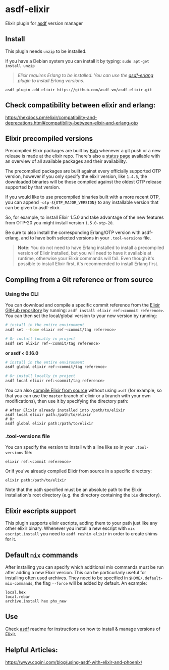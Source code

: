 # asdf-elixir

Elixir plugin for [asdf](https://github.com/asdf-vm/asdf) version manager

## Install

This plugin needs `unzip` to be installed.

If you have a Debian system you can install it by typing:
`sudo apt-get install unzip`

> *Elixir requires Erlang to be installed. You can use the [asdf-erlang](https://github.com/asdf-vm/asdf-erlang) plugin to install Erlang versions.*

```
asdf plugin add elixir https://github.com/asdf-vm/asdf-elixir.git
```

## Check compatibility between elixir and erlang:

https://hexdocs.pm/elixir/compatibility-and-deprecations.html#compatibility-between-elixir-and-erlang-otp

## Elixir precompiled versions

Precompiled Elixir packages are built by [Bob](https://github.com/hexpm/bob/blob/master/README.md#elixir-builds) whenever
a git push or a new release is made at the elixir repo. There's also a [status page](https://bobs-list.kobrakai.de/) available with an overview of all available packages and their availability.

The precompiled packages are built against every officially supported OTP version, however if you only specify the
elixir version, like `1.4.5`, the downloaded binaries will be those compiled against the oldest OTP release
supported by that version.

If you would like to use precompiled binaries built with a more recent OTP, you can append `-otp-${OTP_MAJOR_VERSION}` to any installable version that can be given to asdf-elixir.

So, for example, to install Elixir 1.5.0 and take advantage of the new features from OTP-20 you might install version `1.5.0-otp-20`.

Be sure to also install the corresponding Erlang/OTP version with asdf-erlang, and to have both selected versions in your
`.tool-versions` file.

> **Note**: You do not need to have Erlang installed to install a precompiled version of Elixir installed, but you will need to have it available at runtime, otherwise your Elixir commands will fail. Even though it's possible to install Elixir first, it's recommended to install Erlang first.

## Compiling from a Git reference or from source

### Using the CLI

You can download and compile a specific commit reference from the [Elixir GitHub repository](https://github.com/elixir-lang/elixir/commits/main) by running: `asdf install elixir ref:<commit reference>`. You can then set the local/global version to your new version by running:

```bash
# install in the entire environment
asdf set --home elixir ref-<commit/tag reference>

# Or install locally in project
asdf set elixir ref-<commit/tag reference>
```

**or asdf < 0.16.0**
```bash
# install in the entire environment
asdf global elixir ref:<commit/tag reference>

# Or install locally in project
asdf local elixir ref:<commit/tag reference>
```

You can also [compile Elixir from source](https://github.com/elixir-lang/elixir/tree/master#compiling-from-source) without using `asdf` (for example, so that you can use the `master` branch of elixir or a branch with your own modifications), then use it by specifying the directory path:

```
# After Elixir already installed into /path/to/elixir
asdf local elixir path:/path/to/elixir
# Or
asdf global elixir path:/path/to/elixir
```


### .tool-versions file

You can specify the version to install with a line like so in your `.tool-versions` file:

```
elixir ref:<commit reference>
```

Or if you've already compiled Elixir from source in a specific directory:

```
elixir path:/path/to/elixir
```

Note that the path specified must be an absolute path to the Elixir installation's root directory (e.g. the directory containing the `bin` directory).

## Elixir escripts support

This plugin supports elixir escripts, adding them to your path just like any other elixir binary.
Whenever you install a new escript with `mix escript.install` you need to `asdf reshim elixir` in order
to create shims for it.

## Default `mix` commands

After installing you can specify which additional mix commands must be run after adding a new Elixir version.
This can be particurlarly useful for installing often used archives.
They need to be specified in `$HOME/.default-mix-commands`, the flag `--force` will be added by default.
An example:

```
local.hex
local.rebar
archive.install hex phx_new
```

## Use

Check [asdf](https://github.com/asdf-vm/asdf) readme for instructions on how to install & manage versions of Elixir.

## Helpful Articles:

https://www.cogini.com/blog/using-asdf-with-elixir-and-phoenix/

